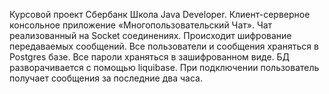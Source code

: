 Курсовой проект Сбербанк Школа Java Developer. Клиент-серверное консольное приложение «Многопользовательский Чат».
Чат реализованный на Socket соединениях.
Происходит шифрование передаваемых сообщений. Все пользователи и сообщения храняться в Postgres базе.
Все пароли храняться в зашифрованном виде.
БД разворачивается с помощью liquibase. 
При подключении пользователь получает сообщения за последние два часа.
